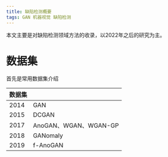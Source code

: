 ```yaml
---
title: 缺陷检测概要
tags: GAN 机器视觉 缺陷检测
---
```


本文主要是对缺陷检测领域方法的收录，以2022年之后的研究为主。

# 数据集

首先是常用数据集介绍

|  数据集  |   |
|  ----  | ----  |
| 2014 | GAN |
| 2015 | DCGAN |
| 2017 | AnoGAN、WGAN、WGAN-GP |
| 2018 | GANomaly |
| 2019 | f-AnoGAN |